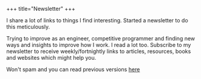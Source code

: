 +++
title="Newsletter"
+++

I share a lot of links to things I find interesting. Started a newsletter to do this meticulously.

Trying to improve as an engineer, competitive programmer and finding new ways and insights to improve how I work. I read a lot too. Subscribe to my newsletter to receive weekly/fortnightly links to articles, resources, books and websites which might help you.

Won't spam and you can read previous versions [here](https://nikhilr.substack.com/archive)











